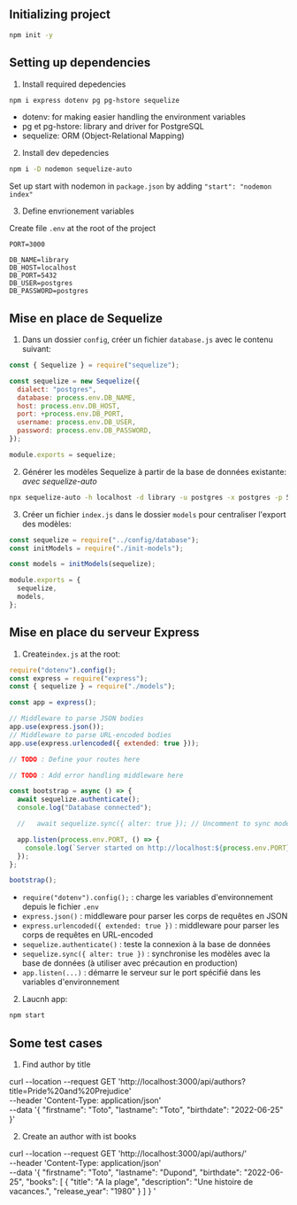 ## Initializing project

```bash
npm init -y
```

## Setting up dependencies 

1. Install required depedencies

```bash
npm i express dotenv pg pg-hstore sequelize
```

- dotenv: for making easier handling the environment variables
- pg et pg-hstore: library and driver for PostgreSQL
- sequelize: ORM (Object-Relational Mapping) 

2. Install dev depedencies

```bash
npm i -D nodemon sequelize-auto
```

Set up start with nodemon in `package.json` by adding  `"start": "nodemon index"`



3. Define envrionement variables

Create file `.env` at the root of the project

```
PORT=3000

DB_NAME=library
DB_HOST=localhost
DB_PORT=5432
DB_USER=postgres
DB_PASSWORD=postgres
```

## Mise en place de Sequelize

1. Dans un dossier `config`, créer un fichier `database.js` avec le contenu suivant:

```javascript
const { Sequelize } = require("sequelize");

const sequelize = new Sequelize({
  dialect: "postgres",
  database: process.env.DB_NAME,
  host: process.env.DB_HOST,
  port: +process.env.DB_PORT,
  username: process.env.DB_USER,
  password: process.env.DB_PASSWORD,
});

module.exports = sequelize;
```

2. Générer les modèles Sequelize à partir de la base de données existante:
   _avec sequelize-auto_

```bash
npx sequelize-auto -h localhost -d library -u postgres -x postgres -p 5432  --dialect postgres -o ./models
```

3. Créer un fichier `index.js` dans le dossier `models` pour centraliser l'export des modèles:

```javascript
const sequelize = require("../config/database");
const initModels = require("./init-models");

const models = initModels(sequelize);

module.exports = {
  sequelize,
  models,
};
```

## Mise en place du serveur Express

1. Create`index.js` at the root:

```javascript
require("dotenv").config();
const express = require("express");
const { sequelize } = require("./models");

const app = express();

// Middleware to parse JSON bodies
app.use(express.json());
// Middleware to parse URL-encoded bodies
app.use(express.urlencoded({ extended: true }));

// TODO : Define your routes here

// TODO : Add error handling middleware here

const bootstrap = async () => {
  await sequelize.authenticate();
  console.log("Database connected");

  //   await sequelize.sync({ alter: true }); // Uncomment to sync models with DB (DONT USE IN PRODUCTION)

  app.listen(process.env.PORT, () => {
    console.log(`Server started on http://localhost:${process.env.PORT}`);
  });
};

bootstrap();
```

- `require("dotenv").config();` : charge les variables d'environnement depuis le fichier `.env`
- `express.json()` : middleware pour parser les corps de requêtes en JSON
- `express.urlencoded({ extended: true })` : middleware pour parser les corps de requêtes en URL-encoded
- `sequelize.authenticate()` : teste la connexion à la base de données
- `sequelize.sync({ alter: true })` : synchronise les modèles avec la base de données (à utiliser avec précaution en production)
- `app.listen(...)` : démarre le serveur sur le port spécifié dans les variables d'environnement

2. Laucnh app:

```bash
npm start
```

## Some test cases

1. Find author by title


curl --location --request GET 'http://localhost:3000/api/authors?title=Pride%20and%20Prejudice' \
--header 'Content-Type: application/json' \
--data '{
        "firstname": "Toto",
        "lastname": "Toto",
        "birthdate": "2022-06-25"
    }'


2. Create an author with ist books

curl --location --request GET 'http://localhost:3000/api/authors/' \
--header 'Content-Type: application/json' \
--data '{
        "firstname": "Toto",
        "lastname": "Dupond",
        "birthdate": "2022-06-25",
        "books": [
            {
                "title": "A la plage",
                "description": "Une histoire de vacances.",
                "release_year": "1980"
            }
        ]
} '